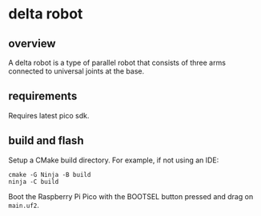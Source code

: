 # delta robot

## overview

A delta robot is a type of parallel robot that consists of three arms connected to universal joints at the base.

## requirements

Requires latest pico sdk.

## build and flash

Setup a CMake build directory. For example, if not using an IDE:

```shell
cmake -G Ninja -B build
ninja -C build
```

Boot the Raspberry Pi Pico with the BOOTSEL button pressed and drag on `main.uf2`.


